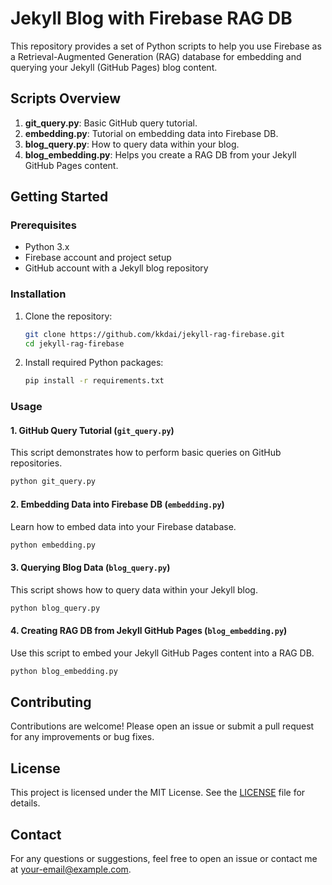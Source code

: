 # Jekyll Blog with Firebase RAG DB

This repository provides a set of Python scripts to help you use Firebase as a Retrieval-Augmented Generation (RAG) database for embedding and querying your Jekyll (GitHub Pages) blog content.

## Scripts Overview

1. **git_query.py**: Basic GitHub query tutorial.
2. **embedding.py**: Tutorial on embedding data into Firebase DB.
3. **blog_query.py**: How to query data within your blog.
4. **blog_embedding.py**: Helps you create a RAG DB from your Jekyll GitHub Pages content.

## Getting Started

### Prerequisites

- Python 3.x
- Firebase account and project setup
- GitHub account with a Jekyll blog repository

### Installation

1. Clone the repository:

    ```sh
    git clone https://github.com/kkdai/jekyll-rag-firebase.git
    cd jekyll-rag-firebase
    ```

2. Install required Python packages:

    ```sh
    pip install -r requirements.txt
    ```

### Usage

#### 1. GitHub Query Tutorial (`git_query.py`)

This script demonstrates how to perform basic queries on GitHub repositories.

```sh
python git_query.py
```

#### 2. Embedding Data into Firebase DB (`embedding.py`)

Learn how to embed data into your Firebase database.

```sh
python embedding.py
```

#### 3. Querying Blog Data (`blog_query.py`)

This script shows how to query data within your Jekyll blog.

```sh
python blog_query.py
```

#### 4. Creating RAG DB from Jekyll GitHub Pages (`blog_embedding.py`)

Use this script to embed your Jekyll GitHub Pages content into a RAG DB.

```sh
python blog_embedding.py
```

## Contributing

Contributions are welcome! Please open an issue or submit a pull request for any improvements or bug fixes.

## License

This project is licensed under the MIT License. See the [LICENSE](LICENSE) file for details.

## Contact

For any questions or suggestions, feel free to open an issue or contact me at [your-email@example.com](mailto:your-email@example.com).
